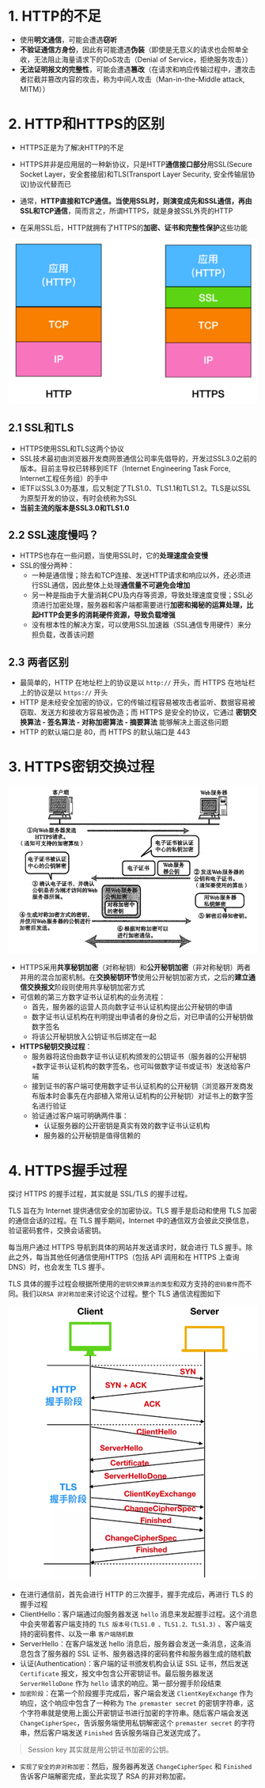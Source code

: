 # 1. HTTP的不足

- 使用**明文通信**，可能会遭遇**窃听**
- **不验证通信方身份**，因此有可能遭遇**伪装**（即使是无意义的请求也会照单全收，无法阻止海量请求下的DoS攻击（Denial of Service，拒绝服务攻击））
- **无法证明报文的完整性**，可能会遭遇**篡改**（在请求和响应传输过程中，遭攻击者拦截并篡改内容的攻击，称为中间人攻击（Man-in-the-Middle attack, MITM））


# 2. HTTP和HTTPS的区别

- HTTPS正是为了解决HTTP的不足

- HTTPS并非是应用层的一种新协议，只是HTTP**通信接口部分**用SSL(Secure Socket Layer，安全套接层)和TLS(Transport Layer Security, 安全传输层协议)协议代替而已

- 通常，**HTTP直接和TCP通信。当使用SSL时，则演变成先和SSL通信，再由SSL和TCP通信**，简而言之，所谓HTTPS，就是身披SSL外壳的HTTP

- 在采用SSL后，HTTP就拥有了HTTPS的**加密、证书和完整性保护**这些功能


![图片](HTTPS.assets/639.png)

## 2.1 SSL和TLS

- HTTPS使用SSL和TLS这两个协议
- SSL技术最初由浏览器开发商网景通信公司率先倡导的，开发过SSL3.0之前的版本。目前主导权已转移到IETF（Internet Engineering Task Force, Internet工程任务组）的手中
- IETF以SSL3.0为基准，后又制定了TLS1.0、TLS1.1和TLS1.2。TLS是以SSL为原型开发的协议，有时会统称为SSL
- **当前主流的版本是SSL3.0和TLS1.0**

## 2.2 SSL速度慢吗？

- HTTPS也存在一些问题，当使用SSL时，它的**处理速度会变慢**
- SSL的慢分两种：
  - 一种是通信慢；除去和TCP连接、发送HTTP请求和响应以外，还必须进行SSL通信，因此整体上处理**通信量不可避免会增加**
  - 另一种是指由于大量消耗CPU及内存等资源，导致处理速度变慢；SSL必须进行加密处理，服务器和客户端都需要进行**加密和揭秘的运算处理，比起HTTP会更多的消耗硬件资源，导致负载增强**
  - 没有根本性的解决方案，可以使用SSL加速器（SSL通信专用硬件）来分担负载，改善该问题

## 2.3 两者区别

- 最简单的，HTTP 在地址栏上的协议是以 `http://` 开头，而 HTTPS 在地址栏上的协议是以 `https://` 开头
- HTTP 是未经安全加密的协议，它的传输过程容易被攻击者监听、数据容易被窃取、发送方和接收方容易被伪造；而 HTTPS 是安全的协议，它通过 **密钥交换算法 - 签名算法 - 对称加密算法 - 摘要算法** 能够解决上面这些问题
- HTTP 的默认端口是 80，而 HTTPS 的默认端口是 443

# 3. HTTPS密钥交换过程

![图片](HTTPS.assets/641.png)

- HTTPS采用**共享秘钥加密**（对称秘钥）和**公开秘钥加密**（非对称秘钥）两者并用的混合加密机制。在**交换秘钥环节**使用公开秘钥加密方式，之后的**建立通信交换报文**阶段则使用共享秘钥加密方式
- 可信赖的第三方数字证书认证机构的业务流程：
  - 首先，服务器的运营人员向数字证书认证机构提出公开秘钥的申请
  - 数字证书认证机构在判明提出申请者的身份之后，对已申请的公开秘钥做数字签名
  - 将该公开秘钥放入公钥证书后绑定在一起
- **HTTPS秘钥交换过程**：
  - 服务器将这份由数字证书认证机构颁发的公钥证书（服务器的公开秘钥+数字证书认证机构的数字签名，也可叫做数字证书或证书）发送给客户端
  - 接到证书的客户端可使用数字证书认证机构的公开秘钥（浏览器开发商发布版本时会事先在内部植入常用认证机构的公开秘钥）对证书上的数字签名进行验证
  - 验证通过客户端可明确两件事：
    - 认证服务器的公开密钥是真实有效的数字证书认证机构
    - 服务器的公开秘钥是值得信赖的

# 4. HTTPS握手过程

探讨 HTTPS 的握手过程，其实就是 SSL/TLS 的握手过程。

TLS 旨在为 Internet 提供通信安全的加密协议。TLS 握手是启动和使用 TLS 加密的通信会话的过程。在 TLS 握手期间，Internet 中的通信双方会彼此交换信息，验证密码套件，交换会话密钥。

每当用户通过 HTTPS 导航到具体的网站并发送请求时，就会进行 TLS 握手。除此之外，每当其他任何通信使用HTTPS（包括 API 调用和在 HTTPS 上查询 DNS）时，也会发生 TLS 握手。

TLS 具体的握手过程会根据所使用的`密钥交换算法的类型`和双方支持的`密码套件`而不同。我们以`RSA 非对称加密`来讨论这个过程。整个 TLS 通信流程图如下

![图片](HTTPS.assets/640.png)

- 在进行通信前，首先会进行 HTTP 的三次握手，握手完成后，再进行 TLS 的握手过程
- ClientHello：客户端通过向服务器发送 `hello` 消息来发起握手过程。这个消息中会夹带着客户端支持的 `TLS 版本号(TLS1.0 、TLS1.2、TLS1.3)` 、客户端支持的密码套件、以及一串 `客户端随机数`
- ServerHello：在客户端发送 hello 消息后，服务器会发送一条消息，这条消息包含了服务器的 SSL 证书、服务器选择的密码套件和服务器生成的随机数
- 认证(Authentication)：客户端的证书颁发机构会认证 SSL 证书，然后发送 `Certificate` 报文，报文中包含公开密钥证书。最后服务器发送 `ServerHelloDone` 作为 `hello` 请求的响应。第一部分握手阶段结束
- `加密阶段`：在第一个阶段握手完成后，客户端会发送 `ClientKeyExchange` 作为响应，这个响应中包含了一种称为 `The premaster secret` 的密钥字符串，这个字符串就是使用上面公开密钥证书进行加密的字符串。随后客户端会发送 `ChangeCipherSpec`，告诉服务端使用私钥解密这个 `premaster secret` 的字符串，然后客户端发送 `Finished` 告诉服务端自己发送完成了。

> Session key 其实就是用公钥证书加密的公钥。

- `实现了安全的非对称加密`：然后，服务器再发送 `ChangeCipherSpec` 和 `Finished` 告诉客户端解密完成，至此实现了 RSA 的非对称加密。